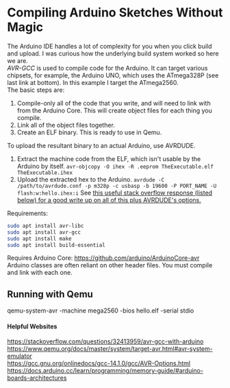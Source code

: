# Compiling Arduino Sketches Without Magic  
The Arduino IDE handles a lot of complexity for you when you click build and upload. I was curious how the underlying build system worked so here we are.  
*AVR-GCC* is used to compile code for the Arduino. It can target various chipsets, for example, the Arduino UNO, which uses the ATmega328P (see last link at bottom). In this example I target the ATmega2560.  
The basic steps are:  
1. Compile-only all of the code that you write, and will need to link with from the Arduino Core. This will create object files for each thing you compile.  
2. Link all of the object files together.  
3. Create an ELF binary. This is ready to use in Qemu.  
  
To upload the resultant binary to an actual Arduino, use AVRDUDE.  
1. Extract the machine code from the ELF, which isn't usable by the Arduino by itself. ```avr-objcopy -O ihex -R .eeprom TheExecutable.elf TheExecutable.ihex```
2. Upload the extracted hex to the Arduino. ```avrdude -C /path/to/avrdude.conf -p m328p -c usbasp -b 19600 -P PORT_NAME -U flash:w:hello.ihex:i```
See [this useful stack overflow response (listed below) for a good write up on all of this plus AVRDUDE's options.](https://stackoverflow.com/questions/32413959/avr-gcc-with-arduino)

Requirements:
```bash
sudo apt install avr-libc
sudo apt install avr-gcc
sudo apt install make
sudo apt install build-essential
```

Requires Arduino Core: https://github.com/arduino/ArduinoCore-avr  
Arduino classes are often reliant on other header files. You must compile and link with each one.

## Running with Qemu
qemu-system-avr -machine mega2560 -bios hello.elf -serial stdio  

#### Helpful Websites
https://stackoverflow.com/questions/32413959/avr-gcc-with-arduino  
https://www.qemu.org/docs/master/system/target-avr.html#avr-system-emulator  
https://gcc.gnu.org/onlinedocs/gcc-14.1.0/gcc/AVR-Options.html  
https://docs.arduino.cc/learn/programming/memory-guide/#arduino-boards-architectures
